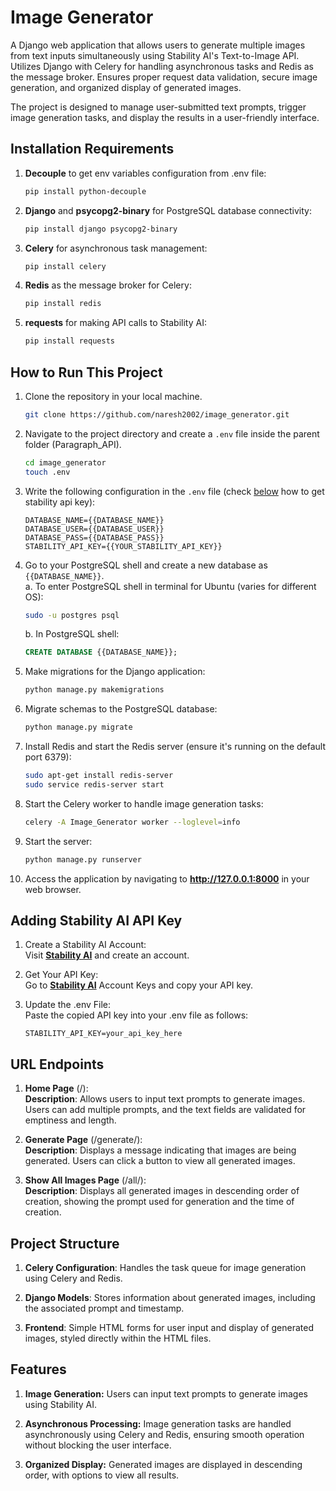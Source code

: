 # Image Generator
A Django web application that allows users to generate multiple images from text inputs simultaneously using Stability AI's Text-to-Image API.
Utilizes Django with Celery for handling asynchronous tasks and Redis as the message broker.
Ensures proper request data validation, secure image generation, and organized display of generated images.

The project is designed to manage user-submitted text prompts, trigger image generation tasks, and display the results in a user-friendly interface.


## Installation Requirements

1. **Decouple** to get env variables configuration from .env file:  
    ```bash
    pip install python-decouple
    ```
2. **Django** and **psycopg2-binary** for PostgreSQL database connectivity:  
    ```bash
    pip install django psycopg2-binary
    ```
3. **Celery** for asynchronous task management:  
    ```bash
    pip install celery
    ```
4. **Redis** as the message broker for Celery:  
    ```bash
    pip install redis
    ```
5. **requests** for making API calls to Stability AI:  
    ```bash
    pip install requests
    ```

## How to Run This Project

1. Clone the repository in your local machine.  
    ```bash
    git clone https://github.com/naresh2002/image_generator.git
    ```

2. Navigate to the project directory and create a `.env` file inside the parent folder (Paragraph_API).  
    ```bash
    cd image_generator
    touch .env
    ```

3. Write the following configuration in the `.env` file (check [below](#adding-stability-ai-api-key) how to get stability api key):  
    ```plaintext
    DATABASE_NAME={{DATABASE_NAME}}
    DATABASE_USER={{DATABASE_USER}}
    DATABASE_PASS={{DATABASE_PASS}}
    STABILITY_API_KEY={{YOUR_STABILITY_API_KEY}}
    ```

4. Go to your PostgreSQL shell and create a new database as `{{DATABASE_NAME}}`.  
    a. To enter PostgreSQL shell in terminal for Ubuntu (varies for different OS):  
    ```bash
    sudo -u postgres psql
    ```
    b. In PostgreSQL shell:  
    ```sql
    CREATE DATABASE {{DATABASE_NAME}};
    ```

5. Make migrations for the Django application:  
    ```bash
    python manage.py makemigrations
    ```

6. Migrate schemas to the PostgreSQL database:  
    ```bash
    python manage.py migrate
    ```

7. Install Redis and start the Redis server (ensure it's running on the default port 6379):  
    ```bash
    sudo apt-get install redis-server
    sudo service redis-server start
    ```

8. Start the Celery worker to handle image generation tasks:  
    ```bash
    celery -A Image_Generator worker --loglevel=info
    ```

9. Start the server:  
    ```bash
    python manage.py runserver
    ```

10. Access the application by navigating to **http://127.0.0.1:8000** in your web browser.


## Adding Stability AI API Key

1. Create a Stability AI Account:  
    Visit [**Stability AI**](https://platform.stability.ai/) and create an account.

2. Get Your API Key:  
    Go to [**Stability AI**](https://platform.stability.ai/account/keys) Account Keys and copy your API key.

3. Update the .env File:  
    Paste the copied API key into your .env file as follows:
    ```plaintext
    STABILITY_API_KEY=your_api_key_here
    ```

## URL Endpoints

1. **Home Page** (/):  
    **Description**: Allows users to input text prompts to generate images. Users can add multiple prompts, and the text fields are validated for emptiness and length.

2. **Generate Page** (/generate/):  
    **Description**: Displays a message indicating that images are being generated. Users can click a button to view all generated images.

3. **Show All Images Page** (/all/):  
    **Description**: Displays all generated images in descending order of creation, showing the prompt used for generation and the time of creation.


## Project Structure

1. **Celery Configuration**: Handles the task queue for image generation using Celery and Redis.

2. **Django Models**: Stores information about generated images, including the associated prompt and timestamp.

3. **Frontend**: Simple HTML forms for user input and display of generated images, styled directly within the HTML files.


## Features

1. **Image Generation:** Users can input text prompts to generate images using Stability AI.

2. **Asynchronous Processing:** Image generation tasks are handled asynchronously using Celery and Redis, ensuring smooth operation without blocking the user interface.

3. **Organized Display:** Generated images are displayed in descending order, with options to view all results.
